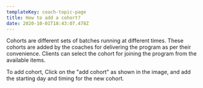 ```yaml
---
templateKey: coach-topic-page
title: How to add a cohort?
date: 2020-10-01T18:43:07.478Z
---
```

Cohorts are different sets of batches running at different times. These cohorts are added by the coaches for delivering the program as per their convenience. Clients can select the cohort for joining the program from the available items.  

To add cohort, Click on the "add cohort" as shown in the image, and add the starting day and timing for the new cohort.
